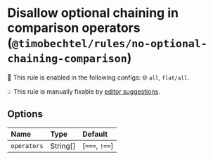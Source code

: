# Disallow optional chaining in comparison operators (`@timobechtel/rules/no-optional-chaining-comparison`)

💼 This rule is enabled in the following configs: 🌐 `all`, `flat/all`.

💡 This rule is manually fixable by [editor suggestions](https://eslint.org/docs/latest/use/core-concepts#rule-suggestions).

<!-- end auto-generated rule header -->

## Options

<!-- begin auto-generated rule options list -->

| Name        | Type     | Default        |
| :---------- | :------- | :------------- |
| `operators` | String[] | [`===`, `!==`] |

<!-- end auto-generated rule options list -->

